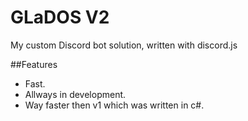 # GLaDOS V2

My custom Discord bot solution, written with discord.js

##Features
* Fast.
* Allways in development.
* Way faster then v1 which was written in c#.

